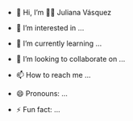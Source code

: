 <!---
# Hi I’m 👩‍🔬 Juliana Vásquez  

Welcome to my GitHub profile!  

I am a **Chemical Engineer** with a strong focus on the **cosmetics and pharmaceutical industries** at the laboratory level, while also having expertise in **sales**. My passion lies in leveraging technology to drive innovation and improve processes in these fields.  

## 🌟 Interests  
- **Programming in Python**  
- **Big Data**  
- **Generative Artificial Intelligence**  
- Exploring Python libraries such as **LaTeX**, **Pandas**, and **NumPy**  

## 🛠️ Skills and Tools  
- **Programming Languages**: Python, HTML  
- **Software**: Aspen  
- **Data Analysis**  

## 🌐 Connect with Me  
- **Instagram**: [juliana_v13_](https://www.instagram.com/juliana_v13_?igsh=ZjJmajJlM3JlbHV1&utm_source=qr)  

Thank you for visiting my profile! Let's create something amazing together. 🚀

--->
- 👋 Hi, I’m 👩‍🔬 Juliana Vásquez  

- 👀 I’m interested in ...
- 🌱 I’m currently learning ...
- 💞️ I’m looking to collaborate on ...
- 📫 How to reach me ...
- 😄 Pronouns: ...
- ⚡ Fun fact: ...
